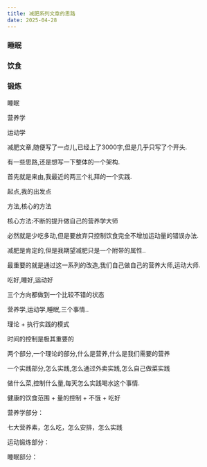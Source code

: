 ```yaml
---
title: 减肥系列文章的思路
date: 2025-04-28
---
```


### 睡眠

### 饮食

### 锻炼


睡眠

营养学

运动学



减肥文章,随便写了一点儿,已经上了3000字,但是几乎只写了个开头.  

有一些思路,还是想写一下整体的一个架构.  

首先就是来由,我最近的两三个礼拜的一个实践.  

起点,我的出发点  

方法,核心的方法 

核心方法:不断的提升做自己的营养学大师

必然就是少吃多动,但是要放弃只控制饮食完全不增加运动量的错误办法.

减肥是肯定的,但是我期望减肥只是一个附带的属性..

最重要的就是通过这一系列的改造,我们自己做自己的营养大师,运动大师.

吃好,睡好,运动好

三个方向都做到一个比较不错的状态

营养学,运动学,睡眠,三个事情..

理论 + 执行实践的模式

时间的控制是极其重要的

两个部分,一个理论的部分,什么是营养,什么是我们需要的营养

一个实践部分,怎么实践,怎么通过外卖实践,怎么自己做菜实践

做什么菜,控制什么量,每天怎么实践喝水这个事情.

健康的饮食范围 + 量的控制 + 不饿 + 吃好

营养学部分：

七大营养素，怎么吃，怎么安排，怎么实践

运动锻炼部分：

睡眠部分：

